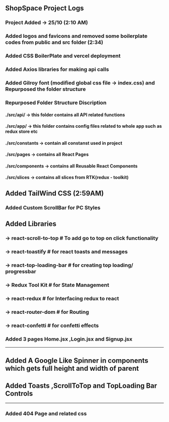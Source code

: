 ## ShopSpace Project Logs

### Project Added -> 25/10 (2:10 AM)

### Added logos and favicons and removed some boilerplate codes from public and src folder (2:34)

### Added CSS BoilerPlate and vercel deployment

### Added Axios libraries for making api calls

### Added Gilroy font (modified global css file -> index.css) and Repurposed the folder structure

### Repurposed Folder Structure Discription
#### ./src/api/ -> this folder contains all API related functions
#### ./src/app/ -> this folder contains config files related to whole app such as redux store etc
#### ./src/constants -> contain all constanst used in project
#### ./src/pages -> contains all React Pages
#### ./src/components -> contains all Reusable React Components
#### ./src/slices -> contains all slices from RTK(redux - toolkit)


## Added TailWind CSS (2:59AM)

### Added Custom ScrollBar for PC Styles

## Added Libraries
### -> react-scroll-to-top # To add go to top on click functionality
### -> react-toastify # for react toasts and messages
### -> react-top-loading-bar  # for creating top loading/ progressbar
### -> Redux Tool Kit # for State Management
### -> react-redux # for Interfacing redux to react
### -> react-router-dom # for Routing
### -> react-confetti # for confetti effects


### Added 3 pages Home.jsx ,Login.jsx and Signup.jsx
-----------------------------------------------------
## Added A Google Like Spinner in components which gets full height and width of parent 
## Added Toasts ,ScrollToTop and TopLoading Bar Controls

------------------------------------------------------
### Added 404 Page and related css